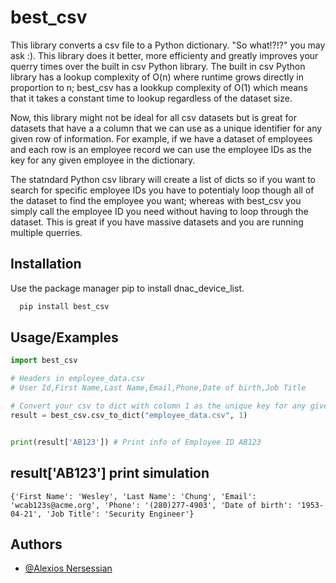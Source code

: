 # best_csv

This library converts a csv file to a Python dictionary. "So what!?!?" you may ask :). This library does it better, more efficienty and greatly improves your querry times over the built in csv Python library. The built in csv Python library has a lookup complexity 
of O(n) where runtime grows directly in proportion to n; best_csv has a lookkup complexity of O(1) which means that it takes a constant time to lookup regardless of the dataset size.

Now, this library might not be ideal for all csv datasets but is great for datasets that have a a column that we can use as a unique identifier for any given row of information. For example, if we have a dataset of employees and each row is an employee record we can use the employee IDs as the key for any given employee in the dictionary. 

The statndard Python csv library will create a list of dicts so if you want to search for specific employee IDs you have to potentialy loop though all of the dataset to find the employee you want; whereas with best_csv you simply call the employee ID you need without having to loop through the dataset. This is great if you have massive datasets and you are running multiple querries.




## Installation

Use the package manager pip to install dnac_device_list.

```bash
  pip install best_csv
```
    
## Usage/Examples


```python
import best_csv

# Headers in employee_data.csv
# User Id,First Name,Last Name,Email,Phone,Date of birth,Job Title

# Convert your csv to dict with column 1 as the unique key for any given row.
result = best_csv.csv_to_dict("employee_data.csv", 1)


print(result['AB123']) # Print info of Employee ID AB123

```


## result['AB123'] print simulation

```
{'First Name': 'Wesley', 'Last Name': 'Chung', 'Email': 'wcab123s@acme.org', 'Phone': '(280)277-4903', 'Date of birth': '1953-04-21', 'Job Title': 'Security Engineer'}

```


## Authors

- [@Alexios Nersessian](https://github.com/alekos3)

